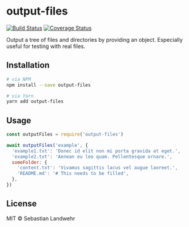 <!--@h1([pkg.name])-->
# output-files
<!--/@-->

<!--@shields('travis', 'coveralls')-->
[![Build Status](https://img.shields.io/travis/dword-design/output-files/master.svg)](https://travis-ci.org/dword-design/output-files) [![Coverage Status](https://img.shields.io/coveralls/dword-design/output-files/master.svg)](https://coveralls.io/r/dword-design/output-files?branch=master)
<!--/@-->

<!--@pkg.description-->
Output a tree of files and directories by providing an object. Especially useful for testing with real files.
<!--/@-->

## Installation

```sh
# via NPM
npm install --save output-files

# via Yarn
yarn add output-files
```

## Usage

```js
const outputFiles = require('output-files')

await outputFiles('example', {
  'example1.txt': 'Donec id elit non mi porta gravida at eget.',
  'example2.txt': 'Aenean eu leo quam. Pellentesque ornare.',
  someFolder: {
    'content.txt': 'Vivamus sagittis lacus vel augue laoreet.',
    'README.md': '# This needs to be filled',
  },
})
```

<!--@license()-->
## License

MIT © Sebastian Landwehr
<!--/@-->
